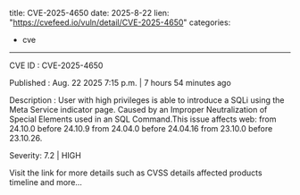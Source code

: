 
title: CVE-2025-4650
date: 2025-8-22
lien: "https://cvefeed.io/vuln/detail/CVE-2025-4650"
categories:
  - cve
---

CVE ID : CVE-2025-4650

Published :  Aug. 22
2025
7:15 p.m. | 7 hours
54 minutes ago

Description : User with high privileges is able to introduce a SQLi using the Meta Service indicator page. Caused by an Improper Neutralization of Special Elements used in an SQL Command.This issue affects web: from 24.10.0 before 24.10.9
from 24.04.0 before 24.04.16
from 23.10.0 before 23.10.26.

Severity: 7.2 | HIGH

Visit the link for more details
such as CVSS details
affected products
timeline
and more...
